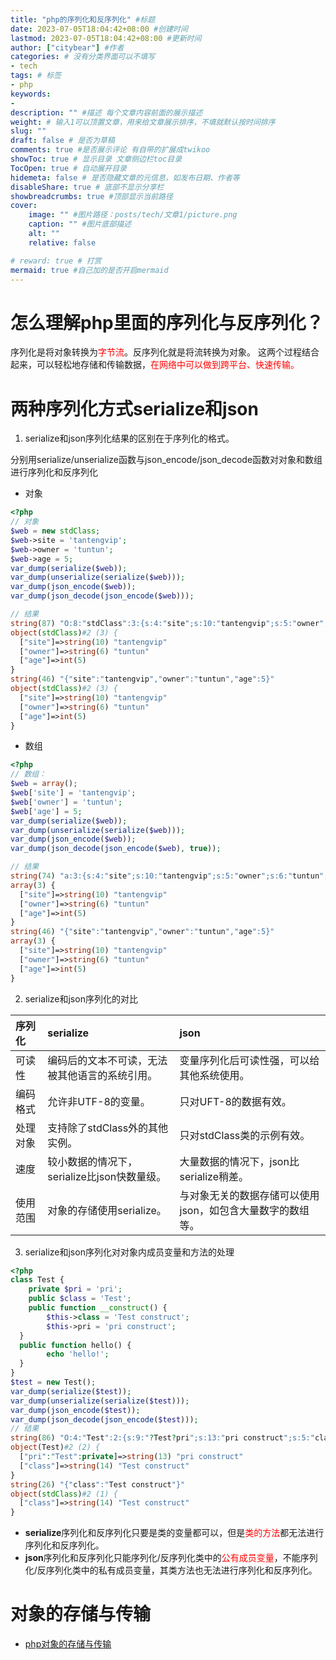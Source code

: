 ```yaml
---
title: "php的序列化和反序列化" #标题
date: 2023-07-05T18:04:42+08:00 #创建时间
lastmod: 2023-07-05T18:04:42+08:00 #更新时间
author: ["citybear"] #作者
categories: # 没有分类界面可以不填写
- tech
tags: # 标签
- php
keywords: 
- 
description: "" #描述 每个文章内容前面的展示描述
weight: # 输入1可以顶置文章，用来给文章展示排序，不填就默认按时间排序
slug: ""
draft: false # 是否为草稿
comments: true #是否展示评论 有自带的扩展成twikoo
showToc: true # 显示目录 文章侧边栏toc目录
TocOpen: true # 自动展开目录
hidemeta: false # 是否隐藏文章的元信息，如发布日期、作者等
disableShare: true # 底部不显示分享栏
showbreadcrumbs: true #顶部显示当前路径
cover:
    image: "" #图片路径：posts/tech/文章1/picture.png
    caption: "" #图片底部描述
    alt: ""
    relative: false

# reward: true # 打赏
mermaid: true #自己加的是否开启mermaid
---
```

# 怎么理解php里面的序列化与反序列化？
序列化是将对象转换为<font color="red">字节流</font>。反序列化就是将流转换为对象。
这两个过程结合起来，可以轻松地存储和传输数据，<font color="red">在网络中可以做到跨平台、快速传输。</font>

# 两种序列化方式serialize和json

1. serialize和json序列化结果的区别在于序列化的格式。

分别用serialize/unserialize函数与json_encode/json_decode函数对对象和数组进行序列化和反序列化
  - 对象
``` php
<?php
// 对象  
$web = new stdClass;  
$web->site = 'tantengvip';  
$web->owner = 'tuntun';  
$web->age = 5; 
var_dump(serialize($web));
var_dump(unserialize(serialize($web)));
var_dump(json_encode($web));
var_dump(json_decode(json_encode($web)));

// 结果
string(87) "O:8:"stdClass":3:{s:4:"site";s:10:"tantengvip";s:5:"owner";s:6:"tuntun";s:3:"age";i:5;}"
object(stdClass)#2 (3) {
  ["site"]=>string(10) "tantengvip"
  ["owner"]=>string(6) "tuntun"
  ["age"]=>int(5)
}
string(46) "{"site":"tantengvip","owner":"tuntun","age":5}"
object(stdClass)#2 (3) {
  ["site"]=>string(10) "tantengvip"
  ["owner"]=>string(6) "tuntun"
  ["age"]=>int(5)
}
```
 - 数组
``` php
<?php
// 数组：  
$web = array();  
$web['site'] = 'tantengvip';  
$web['owner'] = 'tuntun';  
$web['age'] = 5;  
var_dump(serialize($web));
var_dump(unserialize(serialize($web)));
var_dump(json_encode($web)); 
var_dump(json_decode(json_encode($web), true));

// 结果
string(74) "a:3:{s:4:"site";s:10:"tantengvip";s:5:"owner";s:6:"tuntun";s:3:"age";i:5;}"
array(3) {
  ["site"]=>string(10) "tantengvip"
  ["owner"]=>string(6) "tuntun"
  ["age"]=>int(5)
}
string(46) "{"site":"tantengvip","owner":"tuntun","age":5}"
array(3) {
  ["site"]=>string(10) "tantengvip"
  ["owner"]=>string(6) "tuntun"
  ["age"]=>int(5)
}
```
2. serialize和json序列化的对比
   
|序列化|serialize|json|
|:---|:---|:---|
|可读性	|编码后的文本不可读，无法被其他语言的系统引用。	|变量序列化后可读性强，可以给其他系统使用。|
|编码格式	|允许非UTF-8的变量。	|只对UFT-8的数据有效。|
|处理对象	|支持除了stdClass外的其他实例。	|只对stdClass类的示例有效。|
|速度	|较小数据的情况下，serialize比json快数量级。	|大量数据的情况下，json比serialize稍差。|
|使用范围	|对象的存储使用serialize。	|与对象无关的数据存储可以使用json，如包含大量数字的数组等。|

3. serialize和json序列化对对象内成员变量和方法的处理
``` php
<?php
class Test {
    private $pri = 'pri';
    public $class = 'Test';
    public function __construct() {
        $this->class = 'Test construct';
        $this->pri = 'pri construct';
  }
  public function hello() {
        echo 'hello!';
  }
}
$test = new Test();
var_dump(serialize($test));
var_dump(unserialize(serialize($test)));
var_dump(json_encode($test));
var_dump(json_decode(json_encode($test)));
// 结果
string(86) "O:4:"Test":2:{s:9:"?Test?pri";s:13:"pri construct";s:5:"class";s:14:"Test construct";}"
object(Test)#2 (2) {
  ["pri":"Test":private]=>string(13) "pri construct"
  ["class"]=>string(14) "Test construct"
}
string(26) "{"class":"Test construct"}"
object(stdClass)#2 (1) {
  ["class"]=>string(14) "Test construct"
}
```
- **serialize**序列化和反序列化只要是类的变量都可以，但是<font color="red">类的方法</font>都无法进行序列化和反序列化。
- **json**序列化和反序列化只能序列化/反序列化类中的<font color="red">公有成员变量</font>，不能序列化/反序列化类中的私有成员变量，其类方法也无法进行序列化和反序列化。

# 对象的存储与传输
- [php对象的存储与传输](https://note.youdao.com/s/OMYOVmRl)

